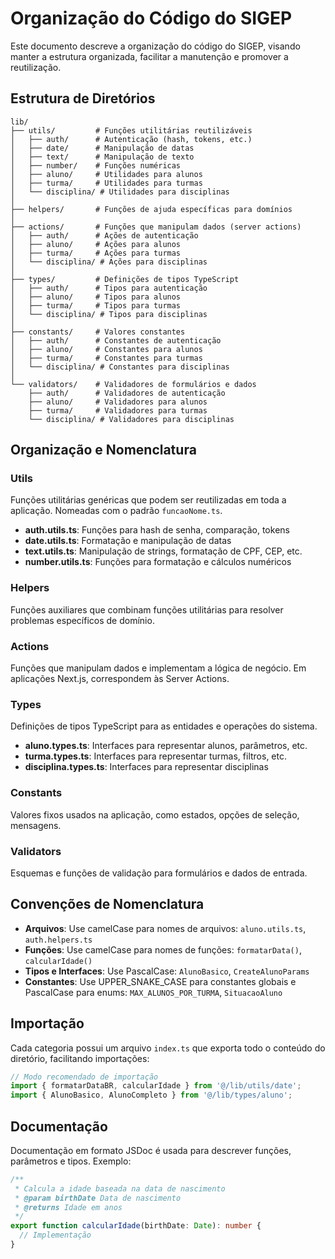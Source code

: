 # Organização do Código do SIGEP

Este documento descreve a organização do código do SIGEP, visando manter a estrutura organizada, facilitar a manutenção e promover a reutilização.

## Estrutura de Diretórios

```
lib/
├── utils/         # Funções utilitárias reutilizáveis
│   ├── auth/      # Autenticação (hash, tokens, etc.)
│   ├── date/      # Manipulação de datas
│   ├── text/      # Manipulação de texto
│   ├── number/    # Funções numéricas
│   ├── aluno/     # Utilidades para alunos
│   ├── turma/     # Utilidades para turmas
│   └── disciplina/ # Utilidades para disciplinas
│
├── helpers/       # Funções de ajuda específicas para domínios
│
├── actions/       # Funções que manipulam dados (server actions)
│   ├── auth/      # Ações de autenticação
│   ├── aluno/     # Ações para alunos
│   ├── turma/     # Ações para turmas
│   └── disciplina/ # Ações para disciplinas
│
├── types/         # Definições de tipos TypeScript
│   ├── auth/      # Tipos para autenticação
│   ├── aluno/     # Tipos para alunos
│   ├── turma/     # Tipos para turmas
│   └── disciplina/ # Tipos para disciplinas
│
├── constants/     # Valores constantes
│   ├── auth/      # Constantes de autenticação
│   ├── aluno/     # Constantes para alunos
│   ├── turma/     # Constantes para turmas
│   └── disciplina/ # Constantes para disciplinas
│
└── validators/    # Validadores de formulários e dados
    ├── auth/      # Validadores de autenticação
    ├── aluno/     # Validadores para alunos
    ├── turma/     # Validadores para turmas
    └── disciplina/ # Validadores para disciplinas
```

## Organização e Nomenclatura

### Utils
Funções utilitárias genéricas que podem ser reutilizadas em toda a aplicação. Nomeadas com o padrão `funcaoNome.ts`.

* **auth.utils.ts**: Funções para hash de senha, comparação, tokens
* **date.utils.ts**: Formatação e manipulação de datas
* **text.utils.ts**: Manipulação de strings, formatação de CPF, CEP, etc.
* **number.utils.ts**: Funções para formatação e cálculos numéricos

### Helpers
Funções auxiliares que combinam funções utilitárias para resolver problemas específicos de domínio.

### Actions
Funções que manipulam dados e implementam a lógica de negócio. Em aplicações Next.js, correspondem às Server Actions.

### Types
Definições de tipos TypeScript para as entidades e operações do sistema.

* **aluno.types.ts**: Interfaces para representar alunos, parâmetros, etc.
* **turma.types.ts**: Interfaces para representar turmas, filtros, etc.
* **disciplina.types.ts**: Interfaces para representar disciplinas

### Constants
Valores fixos usados na aplicação, como estados, opções de seleção, mensagens.

### Validators
Esquemas e funções de validação para formulários e dados de entrada.

## Convenções de Nomenclatura

* **Arquivos**: Use camelCase para nomes de arquivos: `aluno.utils.ts`, `auth.helpers.ts`
* **Funções**: Use camelCase para nomes de funções: `formatarData()`, `calcularIdade()`
* **Tipos e Interfaces**: Use PascalCase: `AlunoBasico`, `CreateAlunoParams`
* **Constantes**: Use UPPER_SNAKE_CASE para constantes globais e PascalCase para enums: `MAX_ALUNOS_POR_TURMA`, `SituacaoAluno`

## Importação

Cada categoria possui um arquivo `index.ts` que exporta todo o conteúdo do diretório, facilitando importações:

```typescript
// Modo recomendado de importação
import { formatarDataBR, calcularIdade } from '@/lib/utils/date';
import { AlunoBasico, AlunoCompleto } from '@/lib/types/aluno';
```

## Documentação

Documentação em formato JSDoc é usada para descrever funções, parâmetros e tipos. Exemplo:

```typescript
/**
 * Calcula a idade baseada na data de nascimento
 * @param birthDate Data de nascimento
 * @returns Idade em anos
 */
export function calcularIdade(birthDate: Date): number {
  // Implementação
}
``` 